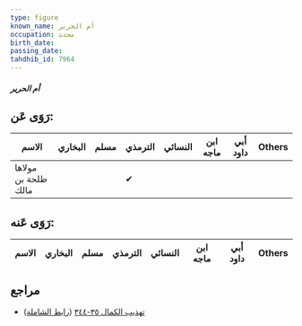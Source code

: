 ```yaml
---
type: figure
known_name: أم الحرير
occupation: محدث
birth_date:
passing_date:
tahdhib_id: 7964
---
```

##### أم الحرير

## رَوَى عَن:
| الاسم               | البخاري | مسلم | الترمذي | النسائي | ابن ماجه | أبي داود | Others |
| ------------------- | ------- | ---- | ------- | ------- | -------- | -------- | ------ |
| مولاها طلحة بن مالك |         |      | ✔       |         |          |          |        |
## رَوَى عَنه:
| الاسم | البخاري | مسلم | الترمذي | النسائي | ابن ماجه | أبي داود | Others |
| ----- | ------- | ---- | ------- | ------- | -------- | -------- | ------ |
## مراجع
- [تهذيب الكمال ٣٥-٣٤٤](obsidian://open?vault=Tahdhib-al-Kamal&file=Figures/٧٩٦٤-أم%20الحرير) ([رابط الشاملة](https://shamela.ws/book/3722/18943))